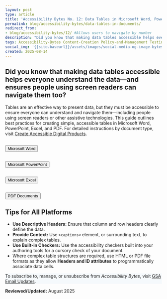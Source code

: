 ```yaml
---
layout: post
type: article
title: 'Accessibility Bytes No. 12: Data Tables in Microsoft Word, PowerPoint, Excel, and PDFs'
permalink: blog/accessibility-bytes/data-tables-in-documents/
redirect_from:
- blog/accessibility-bytes/12/ #Allows users to navigate by number
description: "Did you know that making data tables accessible helps everyone understand the data—and ensures people using screen readers can navigate them too?"
tags: Accessibility-Bytes Content-Creation Policy-and-Management Testing #choose one or more (space separated): Accessibility-Bytes Acquisition Content-Creation Design-and-Develop Events Policy-and-Management Testing
social_img: '{{site.baseurl}}/assets/images/social-media-og-image-bytes.jpg'
created: 2025-08-14
---
```

<h2 style="line-height:1.2;">Did you know that making data tables accessible helps everyone understand the data—and ensures people using screen readers can navigate them too?</h2>

Tables are an effective way to present data, but they must be accessible to ensure everyone can understand and navigate them—including people using screen readers or other assistive technologies. This guide outlines best practices for creating simple, accessible tables in Microsoft Word, PowerPoint, Excel, and PDF. For detailed instructions by document type, visit [Create Accessible Digital Products]({{site.baseurl}}/create/).

<div class="usa-accordion usa-accordion--bordered usa-accordion--multiselectable" data-allow-multiple>
  <!-- Microsoft Word -->
  <h2 class="usa-accordion__heading">
    <button type="button" class="usa-accordion__button" aria-expanded="true" aria-controls="word">
      Microsoft Word
    </button>
  </h2>
  <div id="word" class="usa-accordion__content" hidden>
    <ol>
      <li><strong>Insert a Table</strong>
        <ul>
          <li>In your Word document, select <code>Insert &gt; Table</code> and select the number of rows and columns needed. The number of rows and columns can be modified later as needed.</li>
        </ul>
      </li>
      <li><strong>Set a Header Row</strong>
        <ul>
          <li>Select the table then navigate to the <code>Table Design</code> tab.</li>
          <li>Check the box for <code>Header Row</code> to mark the first row as column headers.</li>
          <li>Ensure that the <code>First Column</code> checkbox is selected, unless the information in each column is unrelated.</li>
          <li>Ensure headers have meaningful and concise text.</li>
        </ul>
      </li>
      <li><strong>Repeat Header Row Across Pages</strong>
        <ul>
          <li>With the table still selected, navigate to the <code>Table Layout</code> tab.</li>
          <li>Check the <code>Repeat Header Rows</code> button so that the header repeats whenever the table spans more than one page.</li>
        </ul>
      </li>
      <li><strong>Avoid Merged or Split Cells</strong>
        <ul>
          <li>Keep a simple row-and-column structure.</li>
          <li>Merging or splitting cells can confuse screen readers.</li>
          <li>Word does not provide tools to make complex tables accessible.</li>
        </ul>
      </li>
      <li><strong>Add a Caption</strong>
        <ul>
          <li>Right-click or select the table again and choose <code>Insert Caption</code>.</li>
          <li>In the Caption dialog box, enter a clear, descriptive title such as “Table 1: Monthly Sales Data”.</li>
          <li>Choose the label <code>Table</code> and set the position (above or below the table).</li>
          <li>Click <code>OK</code> to add the caption.</li>
        </ul>
      </li>
    </ol>
  </div>

  <!-- Microsoft PowerPoint -->
  <h2 class="usa-accordion__heading">
    <button type="button" class="usa-accordion__button" aria-expanded="false" aria-controls="ppt">
      Microsoft PowerPoint
    </button>
  </h2>
  <div id="ppt" class="usa-accordion__content" hidden>
    <ol>
      <li><strong>Insert a Table</strong>
        <ul>
          <li>Use <code>Insert &gt; Table</code> and select the number of rows and columns needed. The number of rows and columns can be modified later.</li>
        </ul>
      </li>
      <li><strong>Avoid Merged or Split Cells</strong>
        <ul>
          <li>Keep a simple row-and-column structure.</li>
          <li>Merging or splitting cells can confuse screen readers.</li>
          <li>PowerPoint does not provide tools to make complex tables accessible.</li>
        </ul>
      </li>
      <li><strong>Use Simple Formatting</strong>
        <ul>
          <li>Avoid unnecessary colors and shading that don't contrast well with the template being used.</li>
          <li>Ensure text is readable with <a href="{{site.baseurl}}/develop/fonts-typography/">sufficient font size</a>.</li>
        </ul>
      </li>
      <li><strong>Define Header Rows</strong>
        <ul>
          <li>Select the first row, go to <code>Table Design</code>, and check Header Row.</li>
        </ul>
      </li>
      <li><strong>Add Descriptive Title for the Table</strong>
        <ul>
          <li>In slide text, add a descriptive title such as “Table 1: Monthly Sales Data”.</li>
          <li>Alternatively, right-click the table, select Edit Alt Text, and provide a brief description of the table’s contents. This is similar to adding a caption in Word, since captions are not available in PowerPoint.</li>
        </ul>
      </li>
    </ol>
  </div>

  <!-- Microsoft Excel -->
  <h2 class="usa-accordion__heading">
    <button type="button" class="usa-accordion__button" aria-expanded="false" aria-controls="excel">
      Microsoft Excel
    </button>
  </h2>
  <div id="excel" class="usa-accordion__content" hidden>
    <ol>
      <li><strong>Use Tables Instead of Freeform Grids</strong>
        <ul>
          <li>Select all of the data and press <code>Ctrl + T</code> (or <code>Cmd + T</code> on MacOS) to create a table.</li>
          <li>Check <code>My Table has Headers</code> to use the first row as the header row.</li>
          <li>Use the default or update the <code>Table Name</code> with a descriptive name on the Table Design tab.</li>
          <li>Ensure each table on a worksheet has a unique Table Name.</li>
        </ul>
      </li>
      <li><strong>Define Headers Properly</strong>
        <ul>
          <li>Ensure the first row contains column names and is formatted as a header.</li>
          <li>Avoid blank cells within headers.</li>
        </ul>
      </li>
      <li><strong>Enable Accessibility Features</strong>
        <ul>
          <li>Go to <code>Review &gt; Check Accessibility</code> to identify and fix issues.</li>
        </ul>
      </li>
      <li><strong>Avoid Merged or Split Cells</strong>
        <ul>
          <li>Keep a straightforward table structure without merged cells.</li>
          <li>Merging or splitting cells can confuse screen readers.</li>
          <li>Excel does not provide tools to make complex tables accessible.</li>
        </ul>
      </li>
    </ol>
  </div>

  <!-- PDF Documents -->
  <h2 class="usa-accordion__heading">
    <button type="button" class="usa-accordion__button" aria-expanded="false" aria-controls="pdf">
      PDF Documents
    </button>
  </h2>
  <div id="pdf" class="usa-accordion__content" hidden>
    <ol>
      <li><strong>Create Tables in a Source Program</strong>
        <ul>
          <li>Use Microsoft Word or Excel to design the table before converting it to PDF.</li>
          <li>Disable <code>Repeat Header Rows</code> when the Word document is intended to be a PDF.</li>
        </ul>
      </li>
      <li><strong>Use Tagged PDFs</strong>
        <ul>
          <li>When saving from Word, go to <code>File &gt; Save As &gt;</code> Select <code>PDF</code>.</li>
          <li>Click Options and ensure <code>Document structure tags for accessibility</code> is checked.</li>
          <li>Avoid using <code>Print as PDF</code> as document structure tags are generally omitted.</li>
        </ul>
      </li>
      <li><strong>Verify with a PDF Reader</strong>
        <ul>
          <li>Use Adobe Acrobat Pro’s <code>Accessibility Check</code> tool to confirm table structure and tagging.</li>
          <li>Check that <code>column and row headings</code> are programmatically identified as headings.</li>
        </ul>
      </li>
      <li><strong>Merged or Splitting Cells</strong>
        <ul>
          <li>Merged cells in PDF table headers are possible, but require careful handling to ensure accessibility.</li>
          <li>Ensure every data cell is associated with the IDs of the relevant headers.</li>
        </ul>
      </li>
    </ol>
  </div>
</div>

## Tips for All Platforms

<ul>
    <li><strong>Use Descriptive Headers:</strong> Ensure that column and row headers clearly define the data.</li>
    <li><strong>Provide Context:</strong> Use <code>&gt;captions&lt;</code> element, or surrounding text, to explain complex tables.</li>
    <li><strong>Use Built-in Checkers:</strong> Use the accessibility checkers built into your authoring tools for a cursory check of your document.</li>
    <li>Where complex table structures are required, use HTML or PDF file formats as they allow <strong>Headers and ID attributes</strong> to programmatically associate data cells.</li>
</ul>

<div class="border-base radius-lg border-1px padding-1" style="width: 100%; background-color: #f5f9fc;">
To subscribe to, manage, or unsubscribe from <em>Accessibility Bytes</em>, visit <a href="https://public.govdelivery.com/accounts/USGSA/subscriber/new?topic_id=USGSA_1324" target="_blank" class="usa-link--external">GSA Email Updates</a>.
</div>

**Reviewed/Updated:** August 2025